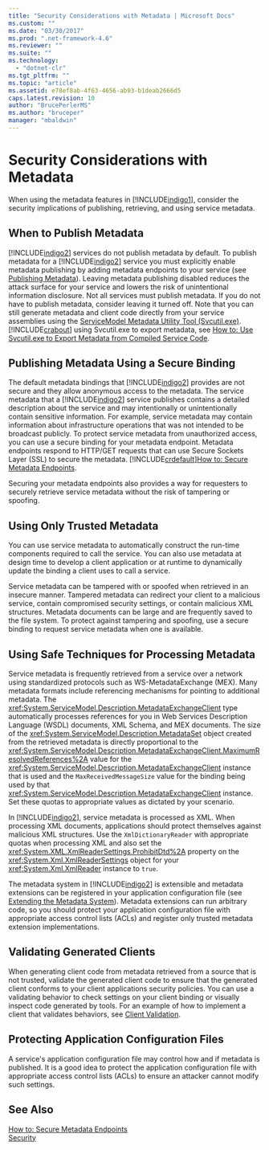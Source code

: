 ```yaml
---
title: "Security Considerations with Metadata | Microsoft Docs"
ms.custom: ""
ms.date: "03/30/2017"
ms.prod: ".net-framework-4.6"
ms.reviewer: ""
ms.suite: ""
ms.technology: 
  - "dotnet-clr"
ms.tgt_pltfrm: ""
ms.topic: "article"
ms.assetid: e78ef8ab-4f63-4656-ab93-b1deab2666d5
caps.latest.revision: 10
author: "BrucePerlerMS"
ms.author: "bruceper"
manager: "mbaldwin"
---
```

# Security Considerations with Metadata
When using the metadata features in [!INCLUDE[indigo1](../../../../includes/indigo1-md.md)], consider the security implications of publishing, retrieving, and using service metadata.  
  
## When to Publish Metadata  
 [!INCLUDE[indigo2](../../../../includes/indigo2-md.md)] services do not publish metadata by default. To publish metadata for a [!INCLUDE[indigo2](../../../../includes/indigo2-md.md)] service you must explicitly enable metadata publishing by adding metadata endpoints to your service (see [Publishing Metadata](../../../../docs/framework/wcf/feature-details/publishing-metadata.md)). Leaving metadata publishing disabled reduces the attack surface for your service and lowers the risk of unintentional information disclosure. Not all services must publish metadata. If you do not have to publish metadata, consider leaving it turned off. Note that you can still generate metadata and client code directly from your service assemblies using the [ServiceModel Metadata Utility Tool (Svcutil.exe)](../../../../docs/framework/wcf/servicemodel-metadata-utility-tool-svcutil-exe.md). [!INCLUDE[crabout](../../../../includes/crabout-md.md)] using Svcutil.exe to export metadata, see [How to: Use Svcutil.exe to Export Metadata from Compiled Service Code](../../../../docs/framework/wcf/feature-details/how-to-use-svcutil-exe-to-export-metadata-from-compiled-service-code.md).  
  
## Publishing Metadata Using a Secure Binding  
 The default metadata bindings that [!INCLUDE[indigo2](../../../../includes/indigo2-md.md)] provides are not secure and they allow anonymous access to the metadata. The service metadata that a [!INCLUDE[indigo2](../../../../includes/indigo2-md.md)] service publishes contains a detailed description about the service and may intentionally or unintentionally contain sensitive information. For example, service metadata may contain information about infrastructure operations that was not intended to be broadcast publicly. To protect service metadata from unauthorized access, you can use a secure binding for your metadata endpoint. Metadata endpoints respond to HTTP/GET requests that can use Secure Sockets Layer (SSL) to secure the metadata. [!INCLUDE[crdefault](../../../../includes/crdefault-md.md)][How to: Secure Metadata Endpoints](../../../../docs/framework/wcf/feature-details/how-to-secure-metadata-endpoints.md).  
  
 Securing your metadata endpoints also provides a way for requesters to securely retrieve service metadata without the risk of tampering or spoofing.  
  
## Using Only Trusted Metadata  
 You can use service metadata to automatically construct the run-time components required to call the service. You can also use metadata at design time to develop a client application or at runtime to dynamically update the binding a client uses to call a service.  
  
 Service metadata can be tampered with or spoofed when retrieved in an insecure manner. Tampered metadata can redirect your client to a malicious service, contain compromised security settings, or contain malicious XML structures. Metadata documents can be large and are frequently saved to the file system. To protect against tampering and spoofing, use a secure binding to request service metadata when one is available.  
  
## Using Safe Techniques for Processing Metadata  
 Service metadata is frequently retrieved from a service over a network using standardized protocols such as WS-MetadataExchange (MEX). Many metadata formats include referencing mechanisms for pointing to additional metadata. The <xref:System.ServiceModel.Description.MetadataExchangeClient> type automatically processes references for you in Web Services Description Language (WSDL) documents, XML Schema, and MEX documents. The size of the <xref:System.ServiceModel.Description.MetadataSet> object created from the retrieved metadata is directly proportional to the <xref:System.ServiceModel.Description.MetadataExchangeClient.MaximumResolvedReferences%2A> value for the <xref:System.ServiceModel.Description.MetadataExchangeClient> instance that is used and the `MaxReceivedMessageSize` value for the binding being used by that <xref:System.ServiceModel.Description.MetadataExchangeClient> instance. Set these quotas to appropriate values as dictated by your scenario.  
  
 In [!INCLUDE[indigo2](../../../../includes/indigo2-md.md)], service metadata is processed as XML. When processing XML documents, applications should protect themselves against malicious XML structures. Use the `XmlDictionaryReader` with appropriate quotas when processing XML and also set the <xref:System.XML.XmlReaderSettings.ProhibitDtd%2A> property on the <xref:System.Xml.XmlReaderSettings> object for your <xref:System.Xml.XmlReader> instance to `true`.  
  
 The metadata system in [!INCLUDE[indigo2](../../../../includes/indigo2-md.md)] is extensible and metadata extensions can be registered in your application configuration file (see [Extending the Metadata System](../../../../docs/framework/wcf/extending/extending-the-metadata-system.md)). Metadata extensions can run arbitrary code, so you should protect your application configuration file with appropriate access control lists (ACLs) and register only trusted metadata extension implementations.  
  
## Validating Generated Clients  
 When generating client code from metadata retrieved from a source that is not trusted, validate the generated client code to ensure that the generated client conforms to your client applications security policies. You can use a validating behavior to check settings on your client binding or visually inspect code generated by tools. For an example of how to implement a client that validates behaviors, see [Client Validation](../../../../docs/framework/wcf/samples/client-validation.md).  
  
## Protecting Application Configuration Files  
 A service's application configuration file may control how and if metadata is published. It is a good idea to protect the application configuration file with appropriate access control lists (ACLs) to ensure an attacker cannot modify such settings.  
  
## See Also  
 [How to: Secure Metadata Endpoints](../../../../docs/framework/wcf/feature-details/how-to-secure-metadata-endpoints.md)   
 [Security](../../../../docs/framework/wcf/feature-details/windows-communication-foundation-security.md)